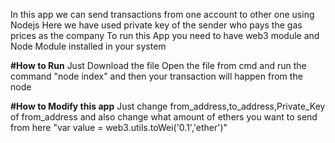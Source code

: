 In this app we can send transactions from one account to other one using Nodejs
Here we have used private key of the sender who pays the gas prices as the company
To run this App you need to have web3 module and Node Module installed in your system

**#How to Run** 
Just Download the file 
Open the file from cmd 
and run the command
"node index"
and then your transaction will happen from the node

**#How to Modify this app**
Just change from_address,to_address,Private_Key of from_address
and also change what amount of ethers you want to send from here
"var value = web3.utils.toWei('0.1','ether')"
